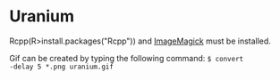# Uranium
Rcpp(R>install.packages("Rcpp")) and <a href="https://www.imagemagick.org/script/index.php">ImageMagick</a> must be installed.

Gif can be created by typing the following command:
<code>$ convert -delay 5 *.png uranium.gif </code>
